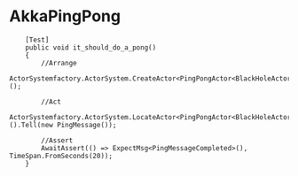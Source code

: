 # AkkaPingPong

        [Test]
        public void it_should_do_a_pong()
        {
            //Arrange
            ActorSystemfactory.ActorSystem.CreateActor<PingPongActor<BlackHoleActor>>();

            //Act
            ActorSystemfactory.ActorSystem.LocateActor<PingPongActor<BlackHoleActor>>().Tell(new PingMessage());
 
            //Assert
            AwaitAssert(() => ExpectMsg<PingMessageCompleted>(), TimeSpan.FromSeconds(20));
        }

